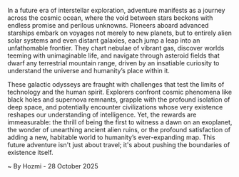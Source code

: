 
In a future era of interstellar exploration, adventure manifests as a journey across the cosmic ocean, where the void between stars beckons with endless promise and perilous unknowns. Pioneers aboard advanced starships embark on voyages not merely to new planets, but to entirely alien solar systems and even distant galaxies, each jump a leap into an unfathomable frontier. They chart nebulae of vibrant gas, discover worlds teeming with unimaginable life, and navigate through asteroid fields that dwarf any terrestrial mountain range, driven by an insatiable curiosity to understand the universe and humanity’s place within it.

These galactic odysseys are fraught with challenges that test the limits of technology and the human spirit. Explorers confront cosmic phenomena like black holes and supernova remnants, grapple with the profound isolation of deep space, and potentially encounter civilizations whose very existence reshapes our understanding of intelligence. Yet, the rewards are immeasurable: the thrill of being the first to witness a dawn on an exoplanet, the wonder of unearthing ancient alien ruins, or the profound satisfaction of adding a new, habitable world to humanity’s ever-expanding map. This future adventure isn't just about travel; it's about pushing the boundaries of existence itself.

~ By Hozmi - 28 October 2025
